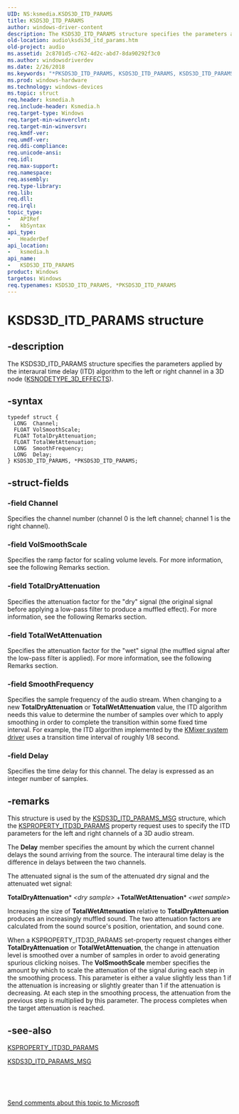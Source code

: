 ```yaml
---
UID: NS:ksmedia.KSDS3D_ITD_PARAMS
title: KSDS3D_ITD_PARAMS
author: windows-driver-content
description: The KSDS3D_ITD_PARAMS structure specifies the parameters applied by the interaural time delay (ITD) algorithm to the left or right channel in a 3D node (KSNODETYPE_3D_EFFECTS).
old-location: audio\ksds3d_itd_params.htm
old-project: audio
ms.assetid: 2c8701d5-c762-4d2c-abd7-8da90292f3c0
ms.author: windowsdriverdev
ms.date: 2/26/2018
ms.keywords: "*PKSDS3D_ITD_PARAMS, KSDS3D_ITD_PARAMS, KSDS3D_ITD_PARAMS structure [Audio Devices], PKSDS3D_ITD_PARAMS, PKSDS3D_ITD_PARAMS structure pointer [Audio Devices], aud-prop_169748c9-f538-47d2-ae3c-ae34cca26f00.xml, audio.ksds3d_itd_params, ksmedia/KSDS3D_ITD_PARAMS, ksmedia/PKSDS3D_ITD_PARAMS"
ms.prod: windows-hardware
ms.technology: windows-devices
ms.topic: struct
req.header: ksmedia.h
req.include-header: Ksmedia.h
req.target-type: Windows
req.target-min-winverclnt: 
req.target-min-winversvr: 
req.kmdf-ver: 
req.umdf-ver: 
req.ddi-compliance: 
req.unicode-ansi: 
req.idl: 
req.max-support: 
req.namespace: 
req.assembly: 
req.type-library: 
req.lib: 
req.dll: 
req.irql: 
topic_type:
-	APIRef
-	kbSyntax
api_type:
-	HeaderDef
api_location:
-	ksmedia.h
api_name:
-	KSDS3D_ITD_PARAMS
product: Windows
targetos: Windows
req.typenames: KSDS3D_ITD_PARAMS, *PKSDS3D_ITD_PARAMS
---
```


# KSDS3D_ITD_PARAMS structure


## -description


The KSDS3D_ITD_PARAMS structure specifies the parameters applied by the interaural time delay (ITD) algorithm to the left or right channel in a 3D node (<a href="https://msdn.microsoft.com/library/windows/hardware/ff537148">KSNODETYPE_3D_EFFECTS</a>).


## -syntax


````
typedef struct {
  LONG  Channel;
  FLOAT VolSmoothScale;
  FLOAT TotalDryAttenuation;
  FLOAT TotalWetAttenuation;
  LONG  SmoothFrequency;
  LONG  Delay;
} KSDS3D_ITD_PARAMS, *PKSDS3D_ITD_PARAMS;
````


## -struct-fields




### -field Channel

Specifies the channel number (channel 0 is the left channel; channel 1 is the right channel).


### -field VolSmoothScale

Specifies the ramp factor for scaling volume levels. For more information, see the following Remarks section.


### -field TotalDryAttenuation

Specifies the attenuation factor for the "dry" signal (the original signal before applying a low-pass filter to produce a muffled effect). For more information, see the following Remarks section.


### -field TotalWetAttenuation

Specifies the attenuation factor for the "wet" signal (the muffled signal after the low-pass filter is applied). For more information, see the following Remarks section.


### -field SmoothFrequency

Specifies the sample frequency of the audio stream. When changing to a new <b>TotalDryAttenuation</b> or <b>TotalWetAttenuation</b> value, the ITD algorithm needs this value to determine the number of samples over which to apply smoothing in order to complete the transition within some fixed time interval. For example, the ITD algorithm implemented by the <a href="https://msdn.microsoft.com/827997e2-6f07-4635-ac35-4ad026b82eae">KMixer system driver</a> uses a transition time interval of roughly 1/8 second.


### -field Delay

Specifies the time delay for this channel. The delay is expressed as an integer number of samples.


## -remarks



This structure is used by the <a href="..\ksmedia\ns-ksmedia-ksds3d_itd_params_msg.md">KSDS3D_ITD_PARAMS_MSG</a> structure, which the <a href="https://msdn.microsoft.com/library/windows/hardware/ff537358">KSPROPERTY_ITD3D_PARAMS</a> property request uses to specify the ITD parameters for the left and right channels of a 3D audio stream.

The <b>Delay</b> member specifies the amount by which the current channel delays the sound arriving from the source. The interaural time delay is the difference in delays between the two channels.

The attenuated signal is the sum of the attenuated dry signal and the attenuated wet signal:

<b>TotalDryAttenuation</b>*
    <i>&lt;dry sample&gt;</i>
    +<b>TotalWetAttenuation</b>*
    <i>&lt;wet sample&gt;</i>

Increasing the size of <b>TotalWetAttenuation</b> relative to <b>TotalDryAttenuation</b> produces an increasingly muffled sound. The two attenuation factors are calculated from the sound source's position, orientation, and sound cone.

When a KSPROPERTY_ITD3D_PARAMS set-property request changes either <b>TotalDryAttenuation</b> or <b>TotalWetAttenuation</b>, the change in attenuation level is smoothed over a number of samples in order to avoid generating spurious clicking noises. The <b>VolSmoothScale</b> member specifies the amount by which to scale the attenuation of the signal during each step in the smoothing process. This parameter is either a value slightly less than 1 if the attenuation is increasing or slightly greater than 1 if the attenuation is decreasing. At each step in the smoothing process, the attenuation from the previous step is multiplied by this parameter. The process completes when the target attenuation is reached.




## -see-also

<a href="https://msdn.microsoft.com/library/windows/hardware/ff537358">KSPROPERTY_ITD3D_PARAMS</a>



<a href="..\ksmedia\ns-ksmedia-ksds3d_itd_params_msg.md">KSDS3D_ITD_PARAMS_MSG</a>



 

 

<a href="mailto:wsddocfb@microsoft.com?subject=Documentation%20feedback [audio\audio]:%20KSDS3D_ITD_PARAMS structure%20 RELEASE:%20(2/26/2018)&amp;body=%0A%0APRIVACY STATEMENT%0A%0AWe use your feedback to improve the documentation. We don't use your email address for any other purpose, and we'll remove your email address from our system after the issue that you're reporting is fixed. While we're working to fix this issue, we might send you an email message to ask for more info. Later, we might also send you an email message to let you know that we've addressed your feedback.%0A%0AFor more info about Microsoft's privacy policy, see http://privacy.microsoft.com/en-us/default.aspx." title="Send comments about this topic to Microsoft">Send comments about this topic to Microsoft</a>

